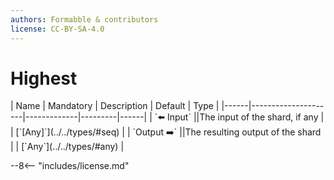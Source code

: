 ```yaml
---
authors: Formabble & contributors
license: CC-BY-SA-4.0
---
```



# Highest

<div class="sh-parameters" markdown="1">
| Name | Mandatory | Description | Default | Type |
|------|---------------------|-------------|---------|------|
| `⬅️ Input` ||The input of the shard, if any | | [`[Any]`](../../types/#seq) |
| `Output ➡️` ||The resulting output of the shard | | [`Any`](../../types/#any) |

</div>



--8<-- "includes/license.md"

